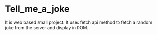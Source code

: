 # Tell_me_a_joke
It is web based small project. It uses fetch api method to fetch a random joke from the server and display in DOM.
